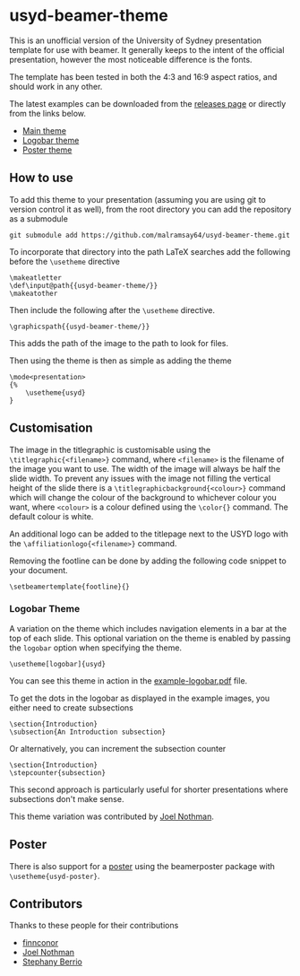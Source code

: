 usyd-beamer-theme
=================

This is an unofficial version of the University of Sydney presentation template
for use with beamer. It generally keeps to the intent of the official
presentation, however the most noticeable difference is the fonts.

The template has been tested in both the 4:3 and 16:9 aspect ratios, and should
work in any other.

The latest examples can be downloaded from the [releases page][releases] or directly from the links
below.

- [Main theme][example.pdf]
- [Logobar theme][example-logobar.pdf]
- [Poster theme][poster.pdf]

How to use
----------

To add this theme to your presentation (assuming you are using git to version
control it as well), from the root directory you can add the repository as a
submodule

    git submodule add https://github.com/malramsay64/usyd-beamer-theme.git

To incorporate that directory into the path LaTeX searches add the following
before the `\usetheme` directive

    \makeatletter
    \def\input@path{{usyd-beamer-theme/}}
    \makeatother

Then include the following after the `\usetheme` directive.


    \graphicspath{{usyd-beamer-theme/}}

This adds the path of the image to the path to look for files.

Then using the theme is then as simple as adding the theme

    \mode<presentation>
    {%
        \usetheme{usyd}
    }

Customisation
-------------

The image in the titlegraphic is customisable using the
`\titlegraphic{<filename>}` command, where `<filename>` is the filename of the
image you want to use. The width of the image will always be half the slide
width. To prevent any issues with the image not filling the vertical height of
the slide there is a `\titlegraphicbackground{<colour>}` command which will
change the colour of the background to whichever colour you want, where
`<colour>` is a colour defined using the `\color{}` command. The default colour
is white.

An additional logo can be added to the titlepage next to the USYD logo with the
`\affiliationlogo{<filename>}` command.

Removing the footline can be done by adding the following code snippet to your
document.

    \setbeamertemplate{footline}{}


### Logobar Theme

A variation on the theme which includes navigation elements in a bar
at the top of each slide. This optional variation on the theme is enabled
by passing the `logobar` option when specifying the theme.

    \usetheme[logobar]{usyd}

You can see this theme in action in the [example-logobar.pdf][] file.

To get the dots in the logobar as displayed in the example images, you either
need to create subsections

    \section{Introduction}
    \subsection{An Introduction subsection}

Or alternatively, you can increment the subsection counter

    \section{Introduction}
    \stepcounter{subsection}

This second approach is particularly useful for shorter presentations where
subsections don't make sense.

This theme variation was contributed by [Joel Nothman](https://github.com/jnothman).

Poster
------

There is also support for a [poster][poster.pdf] using the beamerposter package with `\usetheme{usyd-poster}`.

Contributors
------------

Thanks to these people for their contributions

- [finnconor](https://github.com/finnconor)
- [Joel Nothman](https://github.com/jnothman)
- [Stephany Berrio](https://github.com/chinitaberrio)

[releases]: https://github.com/malramsay64/usyd-beamer-theme/releases/latest
[example.pdf]: https://github.com/malramsay64/usyd-beamer-theme/releases/download/v0.1.1/example.pdf
[example-logobar.pdf]: https://github.com/malramsay64/usyd-beamer-theme/releases/download/v0.1.1/example-logobar.pdf
[poster.pdf]: https://github.com/malramsay64/usyd-beamer-theme/releases/download/v0.1.1/poster.pdf
